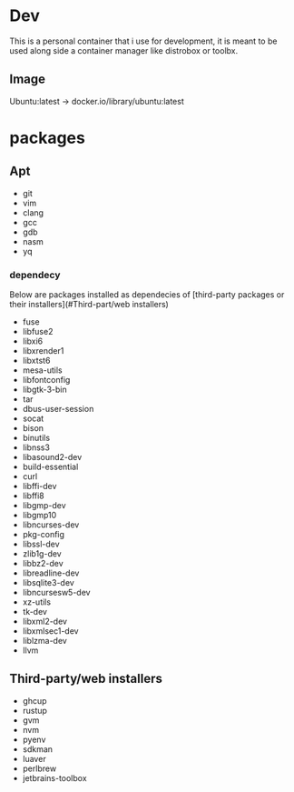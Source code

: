 # Dev
This is a personal container that i use for development, it is meant to be used along side a container manager like distrobox or toolbx.

## Image
Ubuntu:latest -> docker.io/library/ubuntu:latest

# packages

## Apt
- git
- vim
- clang
- gcc
- gdb
- nasm
- yq

### dependecy
Below are packages installed as dependecies of [third-party packages or their installers](#Third-part/web installers)
- fuse
- libfuse2
- libxi6
- libxrender1
- libxtst6
- mesa-utils
- libfontconfig
- libgtk-3-bin
- tar
- dbus-user-session
- socat
- bison
- binutils
- libnss3
- libasound2-dev
- build-essential
- curl
- libffi-dev
- libffi8
- libgmp-dev
- libgmp10
- libncurses-dev
- pkg-config
- libssl-dev
- zlib1g-dev
- libbz2-dev
- libreadline-dev
- libsqlite3-dev
- libncursesw5-dev
- xz-utils
- tk-dev
- libxml2-dev
- libxmlsec1-dev
- liblzma-dev
- llvm


## Third-party/web installers
- ghcup
- rustup
- gvm
- nvm
- pyenv
- sdkman
- luaver
- perlbrew
- jetbrains-toolbox